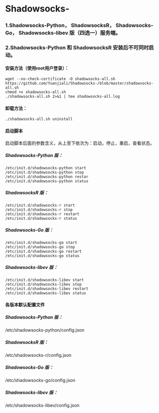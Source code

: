 # Shadowsocks-
### 1.Shadowsocks-Python， ShadowsocksR， Shadowsocks-Go， Shadowsocks-libev 版（四选一）服务端。
### 2.Shadowsocks-Python 和 ShadowsocksR 安装后不可同时启动。
#### 安装方法（使用root用户登录）：
    wget --no-check-certificate -O shadowsocks-all.sh https://github.com/Yuanjiali/Shadowsocks-/blob/master/shadowsocks-all.sh
    chmod +x shadowsocks-all.sh
    ./shadowsocks-all.sh 2>&1 | tee shadowsocks-all.log
#### 卸载方法：
    ./shadowsocks-all.sh uninstall
#### 启动脚本
启动脚本后面的参数含义，从上至下依次为：启动，停止，重启，查看状态。

##### Shadowsocks-Python 版：
    /etc/init.d/shadowsocks-python start
    /etc/init.d/shadowsocks-python stop
    /etc/init.d/shadowsocks-python restar
    /etc/init.d/shadowsocks-python status

##### ShadowsocksR 版：
    /etc/init.d/shadowsocks-r start
    /etc/init.d/shadowsocks-r stop
    /etc/init.d/shadowsocks-r restart
    /etc/init.d/shadowsocks-r status

##### Shadowsocks-Go 版：
    /etc/init.d/shadowsocks-go start
    /etc/init.d/shadowsocks-go stop
    /etc/init.d/shadowsocks-go restart
    /etc/init.d/shadowsocks-go status

##### Shadowsocks-libev 版：
    /etc/init.d/shadowsocks-libev start
    /etc/init.d/shadowsocks-libev stop
    /etc/init.d/shadowsocks-libev restart
    /etc/init.d/shadowsocks-libev status

#### 各版本默认配置文件
##### Shadowsocks-Python 版：
/etc/shadowsocks-python/config.json

##### ShadowsocksR 版：
/etc/shadowsocks-r/config.json

##### Shadowsocks-Go 版：
/etc/shadowsocks-go/config.json

##### Shadowsocks-libev 版：
/etc/shadowsocks-libev/config.json

